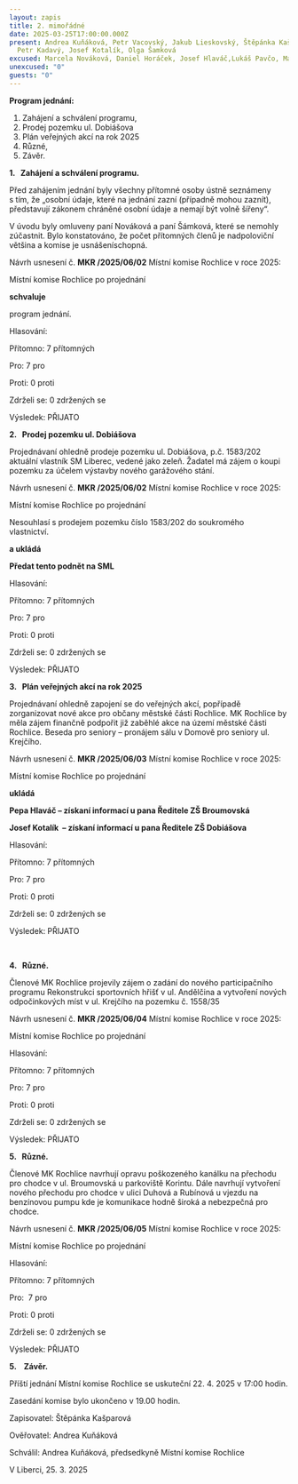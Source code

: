 ```yaml
---
layout: zapis
title: 2. mimořádné
date: 2025-03-25T17:00:00.000Z
present: Andrea Kuňáková, Petr Vacovský, Jakub Lieskovský, Štěpánka Kašparová,
  Petr Kadavý, Josef Kotalík, Olga Šamková
excused: Marcela Nováková, Daniel Horáček, Josef Hlaváč,Lukáš Pavčo, Marek Maškarinec
unexcused: "0"
guests: "0"
---
```

**Program jednání:**

1. Zahájení a schválení programu,
2. Prodej pozemku ul. Dobiášova 
3. Plán veřejných akcí na rok 2025
4. Různé,
5. Závěr.

**1.   Zahájení a schválení programu.**

Před zahájením jednání byly všechny přítomné osoby ústně seznámeny s tím, že „osobní údaje, které na jednání zazní (případně mohou zaznít), představují zákonem chráněné osobní údaje a nemají být volně šířeny“. 

V úvodu byly omluveny paní Nováková a paní Šámková, které se nemohly zúčastnit. Bylo konstatováno, že počet přítomných členů je nadpoloviční většina a komise je usnášeníschopná.

Návrh usnesení č. **MKR /2025/06/02** Místní komise Rochlice v roce 2025:

Místní komise Rochlice po projednání 

**schvaluje** 

program jednání.

Hlasování:

Přítomno: 7 přítomných

Pro: 7 pro

Proti: 0 proti

Zdrželi se: 0 zdržených se

Výsledek: PŘIJATO

**2.   Prodej pozemku ul. Dobiášova** 

Projednávaní ohledně prodeje pozemku ul. Dobiášova, p.č. 1583/202 aktuální vlastník SM Liberec, vedené jako zeleň. Žadatel má zájem o koupi pozemku za účelem výstavby nového garážového stání.

Návrh usnesení č. **MKR /2025/06/02** Místní komise Rochlice v roce 2025:

Místní komise Rochlice po projednání

Nesouhlasí s prodejem pozemku číslo 1583/202 do soukromého vlastnictví.  

**a ukládá** 

**Předat tento podnět na SML**

Hlasování:

Přítomno: 7 přítomných

Pro: 7 pro

Proti: 0 proti

Zdrželi se: 0 zdržených se

Výsledek: PŘIJATO

**3.   Plán veřejných akcí na rok 2025**

Projednávaní ohledně zapojení se do veřejných akcí, popřípadě zorganizovat nové akce pro občany městské části Rochlice. MK Rochlice by měla zájem finančně podpořit již zaběhlé akce na území městské části Rochlice. Beseda pro seniory – pronájem sálu v Domově pro seniory ul. Krejčího. 

Návrh usnesení č. **MKR /2025/06/03** Místní komise Rochlice v roce 2025:

Místní komise Rochlice po projednání 

**ukládá** 

**Pepa Hlaváč – získaní informací u pana Ředitele ZŠ Broumovská**

**Josef Kotalík  – získaní informací u pana Ředitele ZŠ Dobiášova**

Hlasování:

Přítomno: 7 přítomných

Pro: 7 pro

Proti: 0 proti

Zdrželi se: 0 zdržených se

Výsledek: PŘIJATO

          

**4.   Různé.**

Členové MK Rochlice projevily zájem o zadání do nového participačního programu Rekonstrukci sportovních hřišť v ul. Andělčina a vytvoření nových odpočinkových míst v ul. Krejčího na pozemku č. 1558/35

Návrh usnesení č. **MKR /2025/06/04** Místní komise Rochlice v roce 2025:

Místní komise Rochlice po projednání

Hlasování:

Přítomno: 7 přítomných

Pro: 7 pro

Proti: 0 proti

Zdrželi se: 0 zdržených se

Výsledek: PŘIJATO

**5.   Různé.**

Členové MK Rochlice navrhují opravu poškozeného kanálku na přechodu pro chodce v ul. Broumovská u parkoviště Korintu. Dále navrhují vytvoření nového přechodu pro chodce v ulici Duhová a Rubínová u vjezdu na benzínovou pumpu kde je komunikace hodně široká a nebezpečná pro chodce.

Návrh usnesení č. **MKR /2025/06/05** Místní komise Rochlice v roce 2025:

Místní komise Rochlice po projednání

Hlasování:

Přítomno: 7 přítomných

Pro:  7 pro

Proti: 0 proti

Zdrželi se: 0 zdržených se

Výsledek: PŘIJATO

**5.    Závěr.**

Příští jednání Místní komise Rochlice se uskuteční 22. 4. 2025 v 17:00 hodin.

Zasedání komise bylo ukončeno v 19.00 hodin.

Zapisovatel: Štěpánka Kašparová

Ověřovatel: Andrea Kuňáková

Schválil: Andrea Kuňáková, předsedkyně Místní komise Rochlice 

V Liberci, 25. 3. 2025

